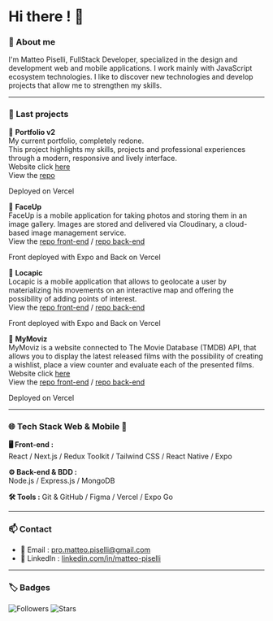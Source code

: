 # Hi there ! 👋

### 🧾 About me


I'm Matteo Piselli, FullStack Developer, specialized in the design and development web and mobile applications. I work mainly with JavaScript ecosystem technologies. I like to discover new technologies and develop projects that allow me to strengthen my skills.

---

### 🚀 Last projects
🔹 **Portfolio v2**  
My current portfolio, completely redone.  
This project highlights my skills, projects and professional experiences through a modern, responsive and lively interface.  
Website click [here](https://portfolio-matteo-pisellis-projects.vercel.app/)  
View the [repo](https://github.com/MatteoPiselli/portfolio)  

Deployed on Vercel
  
🔹 **FaceUp**  
FaceUp is a mobile application for taking photos and storing them in an image gallery. Images are stored and delivered via Cloudinary, a cloud-based image management service.  
View the [repo front-end](https://github.com/MatteoPiselli/faceup-frontend) / [repo back-end](https://github.com/MatteoPiselli/faceup-backend)

Front deployed with Expo and Back on Vercel

🔹 **Locapic**  
Locapic is a mobile application that allows to geolocate a user by materializing his movements on an interactive map and offering the possibility of adding points of interest.   
View the [repo front-end](https://github.com/MatteoPiselli/locapic-frontend) / [repo back-end](https://github.com/MatteoPiselli/locapic-backend)

Front deployed with Expo and Back on Vercel

🔹 **MyMoviz**  
MyMoviz is a website connected to The Movie Database (TMDB) API, that allows you to display the latest released films with the possibility of creating a wishlist, place a view counter and evaluate each of the presented films.  
Website click [here](https://mymoviz-frontend-matteo-pisellis-projects.vercel.app/)   
View the [repo front-end](https://github.com/MatteoPiselli/mymoviz-frontend) / [repo back-end](https://github.com/MatteoPiselli/mymoviz-backend)
     
Deployed on Vercel

---

### 🌐 Tech Stack Web & Mobile 📱

**🖥 Front-end :**  
React / Next.js / Redux Toolkit / Tailwind CSS / React Native / Expo

**⚙ Back-end & BDD :**  
Node.js / Express.js / MongoDB

**🛠 Tools :**
Git & GitHub / Figma / Vercel / Expo Go

---

### 📫 Contact

- 📧 Email : [pro.matteo.piselli@gmail.com](mailto:pro.matteo.piselli@gmail.com)  
- 💼 LinkedIn : [linkedin.com/in/matteo-piselli](https://www.linkedin.com/in/matteo-piselli)  

---

### 🏷️ Badges

![Followers](https://img.shields.io/github/followers/MatteoPiselli?label=Abonnés&style=social)
![Stars](https://img.shields.io/github/stars/MatteoPiselli?style=social)
